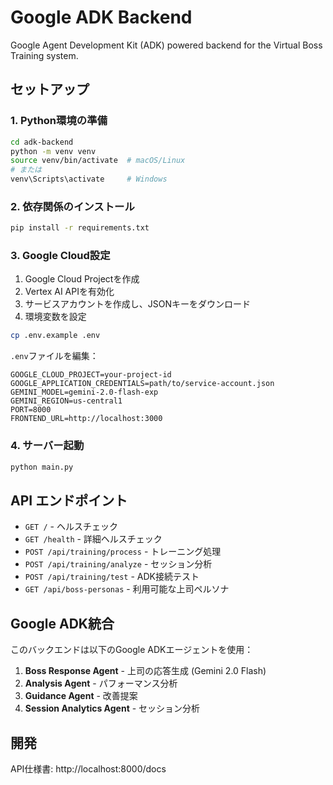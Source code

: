 # Google ADK Backend

Google Agent Development Kit (ADK) powered backend for the Virtual Boss Training system.

## セットアップ

### 1. Python環境の準備

```bash
cd adk-backend
python -m venv venv
source venv/bin/activate  # macOS/Linux
# または
venv\Scripts\activate     # Windows
```

### 2. 依存関係のインストール

```bash
pip install -r requirements.txt
```

### 3. Google Cloud設定

1. Google Cloud Projectを作成
2. Vertex AI APIを有効化
3. サービスアカウントを作成し、JSONキーをダウンロード
4. 環境変数を設定

```bash
cp .env.example .env
```

`.env`ファイルを編集：
```env
GOOGLE_CLOUD_PROJECT=your-project-id
GOOGLE_APPLICATION_CREDENTIALS=path/to/service-account.json
GEMINI_MODEL=gemini-2.0-flash-exp
GEMINI_REGION=us-central1
PORT=8000
FRONTEND_URL=http://localhost:3000
```

### 4. サーバー起動

```bash
python main.py
```

## API エンドポイント

- `GET /` - ヘルスチェック
- `GET /health` - 詳細ヘルスチェック
- `POST /api/training/process` - トレーニング処理
- `POST /api/training/analyze` - セッション分析
- `POST /api/training/test` - ADK接続テスト
- `GET /api/boss-personas` - 利用可能な上司ペルソナ

## Google ADK統合

このバックエンドは以下のGoogle ADKエージェントを使用：

1. **Boss Response Agent** - 上司の応答生成 (Gemini 2.0 Flash)
2. **Analysis Agent** - パフォーマンス分析
3. **Guidance Agent** - 改善提案
4. **Session Analytics Agent** - セッション分析

## 開発

API仕様書: http://localhost:8000/docs
